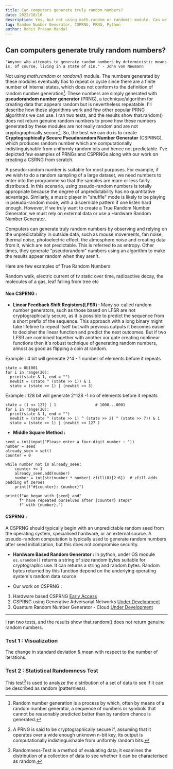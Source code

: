 ```yaml
---
title: Can computers generate truly random numbers?
date: 2022/10/16
description: Yes, but not using math.random or random() module. Can we prove it? Yes. To demonstrate how the numbers are not truly random, I undertook few experiments. These numbers are generated by pseudorandom number generator (PRNG), which is a technique for creating data that appears random but is nevertheless repeatable.
tag: Random Number Generator, CSPRNG, PRNG, Python
author: Rohit Prasan Mandal
---
```


## Can computers generate truly random numbers?

```
"Anyone who attempts to generate random numbers by deterministic means is, of course, living in a state of sin." - John von Neumann
```

Not using *math.random* or *random()* module. The numbers generated by these modules eventually has to repeat or cycle since there are a finite number of internal states, which does not conform to the definition of random number generation[^1]. These numbers are simply generated with **pseudorandom number generator** (PRNG), a technique/algorithm for creating data that appears random but is nevertheless repeatable. I'll describe how these algorithms work and few other popular PRNG algorithms we can use. I ran two tests, and the results show that.random() does not return genuine random numbers to prove how these numbers generated by these modules are not really random and are not cryptographically secure[^2]. So, the best we can do is to create **Cryptographically Secure Pseudorandom Number Generator** (CSPRNG), which produces random number which are computationally indistinguishable from uniformly random bits and hence not predictable. I've depicted few examples of PRNGs and CSPRNGs along with our work on creating a CSRNG from scratch.

A pseudo-random number is suitable for most purposes. For example, if we wish to do a random sampling of a large dataset, we need numbers to enter into the programme so that the samples are more or less fairly distributed. In this scenario, using pseudo-random numbers is totally appropriate because the degree of unpredictability has no quantitative advantage. Similarly, a music player in "shuffle" mode is likely to be playing in pseudo-random mode, with a discernible pattern if one listen hard enough. However, if we truly want to create a True Random Number Generator, we must rely on external data or use a Hardware Random Number Generator.

Computers can generate truly random numbers by observing and relying on the unpredictability in outside data, such as mouse movements, fan noise, thermal noise, photoelectric effect, the atmosphere noise and creating data from it, which are not predictable. This is referred to as entropy. Other times, they generate "pseudorandom" numbers using an algorithm to make the results appear random when they aren't.

Here are few examples of True Random Numbers:

Random walk, electric current of tv static over time, radioactive decay, the molecules of a gas, leaf falling from tree etc

#### Non CSPRNG : 
- **Linear Feedback Shift Registers(LFSR) :** Many so-called random number generators, such as those based on LFSR are not cryptographically secure, as it is possible to predict the sequence from a short prefix of the sequence. This approach with a long binary might take lifetime to repeat itself but with previous outputs it becomes easier to decipher the linear function and predict the next outcomes. But if two LFSR are combined together with another xor gate creating nonlinear functions then it's robust technique of generating random numbers, almost as good as flipping a coin at random.

Example : 4 bit will generate 2^4 - 1 number of elements before it repeats
```
state = 0b1001
for i in range(20):
  print(state & 1, end = "")
  newbit = (state ^ (state >> 1)) & 1
  state = (state >> 1) | (newbit << 3) 
```
Example : 128 bit will generate 2^128 -1 no of elements before it repeats
```
state = (1 << 127) | 1                 # 1000...0001
for i in range(20):
  print(state & 1, end = "")
  newbit = (state ^ (state >> 1) ^ (state >> 2) ^ (state >> 7)) & 1
  state = (state >> 1) | (newbit << 127 ) 
```

- **Middle Square Method :**

```
seed = int(input("Please enter a four-digit number : "))
number = seed
already_seen = set()
counter = 0

while number not in already_seen:
    counter += 1
    already_seen.add(number)
    number = int(str(number * number).zfill(8)[2:6])  # zfill adds padding of zeroes
    print(f"#{counter}: {number}")

print(f"We began with {seed} and"
      f" have repeated ourselves after {counter} steps"
      f" with {number}.")
```



#### CSPRNG :

A CSPRNG should typically begin with an unpredictable random seed from the operating system, specialised hardware, or an external source. A pseudo-random computation is typically used to generate random numbers after seed initialization, but this does not compromise security.

- **Hardware Based Random Generator :** In python, under OS module `os.urandom()` returns a string of size random bytes suitable for cryptographic use. It can returns a string and random bytes. Random bytes returned by this function depend on the underlying operating system's random data source


- Our work on CSPRNG : 

1. Hardware based CSPRNG [Early Access]() 
2. CSPRNG using Generative Adversarial Networks [Under Development]()
3. Quantum Random Number Generator - Cloud [Under Development]()

---

I ran two tests, and the results show that.random() does not return genuine random numbers.

### Test 1 : Visualization 
The change  in standard deviation & mean with respect to the number of iterations.

### Test 2 : Statistical Randomness Test 
This test[^3] is used to analyze the distribution of a set of data to see if it can be described as random (patternless).


[^1]: Random number generation is a process by which, often by means of a random number generator, a sequence of numbers or symbols that cannot be reasonably predicted better than by random chance is generated.
[^2]: A PRNG is said to be cryptographically secure if, assuming that it operates over a wide enough unknown n-bit key, its output is computationally indistinguishable from uniformly random bits.
[^3]: Randomness-Test is a method of evaluating data; it examines the distribution of a collection of data to see whether it can be characterised as random.

